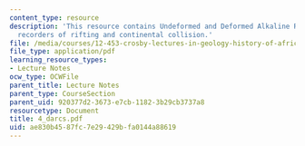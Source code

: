 ```yaml
---
content_type: resource
description: 'This resource contains Undeformed and Deformed Alkaline Rocks and Carbonatites:
  recorders of rifting and continental collision.'
file: /media/courses/12-453-crosby-lectures-in-geology-history-of-africa-fall-2005/ae830b4587fc7e29429bfa0144a88619_4_darcs.pdf
file_type: application/pdf
learning_resource_types:
- Lecture Notes
ocw_type: OCWFile
parent_title: Lecture Notes
parent_type: CourseSection
parent_uid: 920377d2-3673-e7cb-1182-3b29cb3737a8
resourcetype: Document
title: 4_darcs.pdf
uid: ae830b45-87fc-7e29-429b-fa0144a88619
---
```

